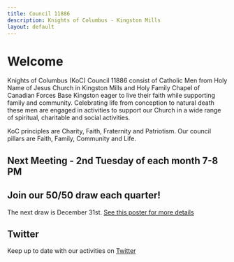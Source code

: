 ```yaml
---
title: Council 11886
description: Knights of Columbus - Kingston Mills
layout: default
---
```


# Welcome

Knights of Columbus (KoC) Council 11886 consist of Catholic Men from Holy Name of Jesus Church in Kingston Mills and Holy Family Chapel of Canadian Forces Base Kingston eager to live their faith while supporting family and community.  Celebrating life from conception to natural death these men are engaged in activities to support our Church in a wide range of spiritual, charitable and social activities.

KoC principles are Charity, Faith, Fraternity and Patriotism. Our council pillars are Faith, Family, Community and Life.

## Next Meeting - 2nd Tuesday of each month 7-8 PM

## Join our 50/50 draw each quarter!

The next draw is December 31st. [See this poster for more details](https://github.com/11886knights/11886knights.github.io/raw/master/docs/Council_Raffle_Dec_31_draw.pdf)

## Twitter

Keep up to date with our activities on [Twitter](https://twitter.com/11886knights?lang=en)
